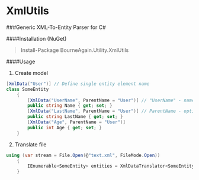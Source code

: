 # XmlUtils
###Generic XML-To-Entity Parser for C#

####Installation (NuGet)
> Install-Package BourneAgain.Utility.XmlUtils

####Usage
1. Create model
```C#
[XmlData("User")] // Define single entity element name
class SomeEntity
    {
        [XmlData("UserName", ParentName = "User")] // "UserName" - name of element
        public string Name { get; set; }
        [XmlData("LastName", ParentName = "User")] // ParentName - optional name of parent element
        public string LastName { get; set; }
        [XmlData("Age", ParentName = "User")]
        public int Age { get; set; }
    }
```
2. Translate file
```C#
using (var stream = File.Open(@"text.xml", FileMode.Open))
    {
        IEnumerable<SomeEntity> entities = XmlDataTranslator<SomeEntity>.Translate(stream);
    }
```
